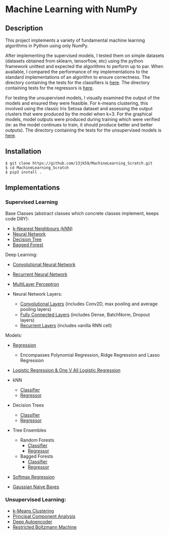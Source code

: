 # Machine Learning with NumPy

## Description

This project implements a variety of fundamental machine learning algorithms in Python using only NumPy.

After implementing the supervised models, I tested them on simple datasets (datasets obtained from sklearn, tensorflow, etc) using the python framework unittest and expected the algorithms to perform up to par. When available, I compared the performance of my implementations to the standard implementations of an algorithm to ensure correctness. The directory containing the tests for the classifiers is [here](https://github.com/13jk59/Machine-Learning-From-Scratch/tree/master/ML_algorithms/Supervised_Learning/Classifiers/Tests). The directory containing tests for the regressors is [here](https://github.com/13jk59/Machine-Learning-From-Scratch/tree/master/ML_algorithms/Supervised_Learning/Regression/Tests).

For testing the unsupervised models, I visually examined the output of the models and ensured they were feasible. For k-means clustering, this involved using the classic Iris Setosa dataset and assessing the output clusters that were produced by the model when k=3. For the graphical models, model outputs were produced during training which were verified (ie: as the model continues to train, it should produce better and better outputs). The directory containing the tests for the unsupervised models is [here](https://github.com/13jk59/Machine-Learning-From-Scratch/tree/master/ML_algorithms/Unsupervised_Learning/Tests).

## Installation

```
$ git clone https://github.com/13jk59/MachineLearning_Scratch.git
$ cd MachineLearning_Scratch
$ pip3 install .
```

## Implementations

### Supervised Learning

Base Classes (abstract classes which concrete classes implement, keeps code DRY):

- [k-Nearest Neighbours (kNN)](https://github.com/13jk59/MachineLearning_Scratch/blob/master/ML_algorithms/Supervised_Learning/Base_Classes/k_nearest_neighbours_base.py)
- [Neural Network](https://github.com/13jk59/MachineLearning_Scratch/blob/master/ML_algorithms/Neural_Net_Util/neural_net_base.py)
- [Decision Tree](https://github.com/13jk59/MachineLearning_Scratch/blob/master/ML_algorithms/Supervised_Learning/Base_Classes/DecisionTree.py)
- [Bagged Forest](https://github.com/13jk59/MachineLearning_Scratch/blob/master/ML_algorithms/Supervised_Learning/Base_Classes/BaggedForest.py)

Deep Learning:

- [Convolutional Neural Network](https://github.com/13jk59/MachineLearning_Scratch/blob/master/ML_algorithms/Supervised_Learning/Classifiers/convolutional_neural_network.py)
- [Recurrent Neural Network](https://github.com/13jk59/MachineLearning_Scratch/blob/master/ML_algorithms/Supervised_Learning/Classifiers/recurrent_network.py)
- [MultiLayer Perceptron](https://github.com/13jk59/MachineLearning_Scratch/blob/master/ML_algorithms/Supervised_Learning/Classifiers/MultiLayerPerceptron.py)

- Neural Network Layers:
  - [Convolutional Layers](https://github.com/13jk59/MachineLearning_Scratch/blob/master/ML_algorithms/Neural_Net_Util/ConvolutionalLayers.py) (includes Conv2D, max pooling and average pooling layers)
  - [Fully Connected Layers](https://github.com/13jk59/MachineLearning_Scratch/blob/master/ML_algorithms/Neural_Net_Util/neural_net_layers.py) (includes Dense, BatchNorm, Dropout layers)
  - [Recurrent Layers](https://github.com/13jk59/MachineLearning_Scratch/blob/master/ML_algorithms/Neural_Net_Util/RecurrentNetLayers.py) (includes vanilla RNN cell)

Models:

- [Regression](https://github.com/13jk59/MachineLearning_Scratch/blob/master/ML_algorithms/Supervised_Learning/Regression/linear_regression.py)

  - Encompasses Polynomial Regression, Ridge Regression and Lasso Regression

- [Logistic Regression & One V All Logistic Regression](https://github.com/13jk59/MachineLearning_Scratch/blob/master/ML_algorithms/Supervised_Learning/Classifiers/Logistic_Regression.py)

- kNN

  - [Classifier](https://github.com/13jk59/MachineLearning_Scratch/blob/master/ML_algorithms/Supervised_Learning/Classifiers/k_nearest_neighbours_classifier.py)
  - [Regressor](https://github.com/13jk59/MachineLearning_Scratch/blob/master/ML_algorithms/Supervised_Learning/Regression/k_nearest_neighbours_regressor.py)

- Decision Trees

  - [Classifier](https://github.com/13jk59/MachineLearning_Scratch/blob/master/ML_algorithms/Supervised_Learning/Classifiers/classification_tree.py)
  - [Regressor](https://github.com/13jk59/MachineLearning_Scratch/blob/master/ML_algorithms/Supervised_Learning/Regression/regression_tree.py)

- Tree Ensembles

  - Random Forests
    - [Classifier](https://github.com/13jk59/MachineLearning_Scratch/blob/master/ML_algorithms/Supervised_Learning/Classifiers/random_forest_classifier.py)
    - [Regressor](https://github.com/13jk59/MachineLearning_Scratch/blob/master/ML_algorithms/Supervised_Learning/Regression/random_forest_regressor.py)
  - Bagged Forests
    - [Classifier](https://github.com/13jk59/MachineLearning_Scratch/blob/master/ML_algorithms/Supervised_Learning/Classifiers/bagged_forest_classifier.py)
    - [Regressor](https://github.com/13jk59/MachineLearning_Scratch/blob/master/ML_algorithms/Supervised_Learning/Regression/bagged_forest_regressor.py)

- [Softmax Regression](https://github.com/13jk59/MachineLearning_Scratch/blob/master/ML_algorithms/Supervised_Learning/Classifiers/SoftmaxRegression.py)
- [Gaussian Naive Bayes](https://github.com/13jk59/MachineLearning_Scratch/blob/master/ML_algorithms/Supervised_Learning/Classifiers/gaussianNaiveBayes.py)

### Unsupervised Learning:

- [k-Means Clustering](https://github.com/13jk59/MachineLearning_Scratch/blob/master/ML_algorithms/Unsupervised_Learning/k_Means.py)
- [Principal Component Analysis](https://github.com/13jk59/MachineLearning_Scratch/blob/master/ML_algorithms/Unsupervised_Learning/PCA.py)
- [Deep Autoencoder](https://github.com/13jk59/MachineLearning_Scratch/blob/master/ML_algorithms/Unsupervised_Learning/auto_encoder.py)
- [Restricted Boltzmann Machine](https://github.com/13jk59/MachineLearning_Scratch/blob/master/ML_algorithms/Unsupervised_Learning/restricted_boltzmann_machine.py)
